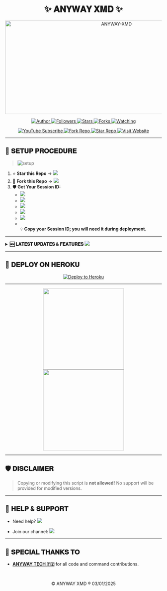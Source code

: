 <h1 align="center">✨ 𝐀𝐍𝐘𝐖𝐀𝐘 𝐗𝐌𝐃 ✨</h1>

<p align="center">
  <a href="https://github.com/anywaytech2/ANYWAY-XMD-">
    <img alt="ANYWAY-XMD" width="700" height="300" src="https://files.catbox.moe/oyw1oa.jpeg">
  </a>
</p>

<p align="center">
  <a href="https://github.com/anywaytech2/ANYWAY-XMD-">
    <img src="https://img.shields.io/badge/ANYWAY-XMD-black?style=for-the-badge&logo=github" title="Author">
  </a>
  <a href="https://github.com/anywaytech2?tab=followers">
    <img src="https://img.shields.io/github/followers/anywaytech2?label=Followers&style=social" title="Followers">
  </a>
  <a href="https://github.com/anywaytech2/ANYWAY-XMD-/stargazers/">
    <img src="https://img.shields.io/github/stars/anywaytech2/ANYWAY-XMD-?&style=social" title="Stars">
  </a>
  <a href="https://github.com/anywaytech2/ANYWAY-XMD-/network/members">
    <img src="https://img.shields.io/github/forks/anywaytech2/ANYWAY-XMD-?style=social" title="Forks">
  </a>
  <a href="https://github.com/anywaytech2/ANYWAY-XMD-/watchers">
    <img src="https://img.shields.io/github/watchers/anywaytech2/ANYWAY-XMD-?label=Watching&style=social" title="Watching">
  </a>
</p>

<p align="center">
  <a href="https://youtube.com/@anyway-tech?si=gdNltkKRfpvFsv7L">
    <img src="https://img.shields.io/badge/Subscribe%20on%20YouTube-FF0000?style=for-the-badge&logo=youtube&logoColor=white" alt="YouTube Subscribe">
  </a>
  <a href="https://github.com/anywaytech2/ANYWAY-XMD-/fork">
    <img src="https://img.shields.io/badge/Fork%20Repo-6C33FF?style=for-the-badge&logo=github" alt="Fork Repo">
  </a>
  <a href="https://github.com/anywaytech2/ANYWAY-XMD-/stargazers">
    <img src="https://img.shields.io/badge/Star%20Repo-FFD700?style=for-the-badge&logo=star" alt="Star Repo">
  </a>
  <a href="https://anywayboost.com/">
    <img src="https://img.shields.io/badge/Visit%20Website-00C853?style=for-the-badge&logo=google-chrome" alt="Visit Website">
  </a>
</p>

---

## 🚀 𝐒𝐄𝐓𝐔𝐏 𝐏𝐑𝐎𝐂𝐄𝐃𝐔𝐑𝐄

> <img src="https://readme-typing-svg.demolab.com?font=Black+Ops+One&size=36&pause=1000&color=F75B00FF&center=true&vCenter=true&width=600&height=40&lines=Easy+3-Step+Setup" alt="setup">

1. ⭐️ **Star this Repo** &rarr; <a href="https://github.com/anywaytech2/ANYWAY-XMD-/stargazers"><img src="https://img.shields.io/github/stars/anywaytech2/ANYWAY-XMD-AI-?style=social"></a>
2. 🍴 **Fork this Repo** &rarr; <a href="https://github.com/anywaytech2/ANYWAY-XMD-/fork"><img src="https://img.shields.io/github/forks/anywaytech2/ANYWAY-XMD-?style=social"></a>
3. 🛡️ **Get Your Session ID:**
    - <a href="https://bel-tah-md-codes.onrender.com/pair"><img src="https://img.shields.io/badge/PAIR%20CODE%201-1BAFBA?style=for-the-badge"></a>
    - <a href="https://beltah-md-sessions.onrender.com/pair"><img src="https://img.shields.io/badge/PAIR%20CODE%202-1BAFBA?style=for-the-badge"></a>
    - <a href="https://bel-tah-md-codes.onrender.com/qr"><img src="https://img.shields.io/badge/SCAN%20QR%201-00BFFF?style=for-the-badge"></a>
    - <a href="https://beltah-md-sessions.onrender.com/qr"><img src="https://img.shields.io/badge/SCAN%20QR%202-00BFFF?style=for-the-badge"></a>
    - <a href="https://anywayboost.com/"><img src="https://img.shields.io/badge/ANYWAYBOOST%20SITE-00C853?style=for-the-badge"></a>
    - <br>💡 <b>Copy your Session ID; you will need it during deployment.</b>

---

<details>
<summary><b>🆕 𝐋𝐀𝐓𝐄𝐒𝐓 𝐔𝐏𝐃𝐀𝐓𝐄𝐒 & 𝐅𝐄𝐀𝐓𝐔𝐑𝐄𝐒</b> <img src="https://img.shields.io/badge/Click%20to%20Expand-1BAFBA?style=flat-square"></summary>

| Commands Name                 | Status |
|------------------------------|:------:|
| • AUTO REACT MESSAGE ADDED   |   ✅   |
| • AUTO REPLY MESSAGE ADDED   |   ✅   |
| • AUTO REACT STATUS ADDED    |   ✅   |
| • AUTO READ MESSAGE ADDED    |   ✅   |
| • AUTO REJECT CALL ADDED     |   ✅   |
| • AUDIO REPLY ADDED          |   ✅   |
| • AUTO SAVE CONTACTS ADDED   |   ✅   |
| • FUN CMD HACK ADDED         |   ✅   |
| • GPT ADDED                  |   ✅   |

</details>

---

## 🌈 𝐃𝐄𝐏𝐋𝐎𝐘 𝐎𝐍 𝐇𝐄𝐑𝐎𝐊𝐔

<p align="center">
  <a href="https://heroku.com/deploy?template=https://github.com/anywaytech2/ANYWAY-XMD-">
    <img src="https://www.herokucdn.com/deploy/button.svg" alt="Deploy to Heroku"/>
  </a>
</p>

---

<p align="center">
  <img src='https://i.imgur.com/LyHic3i.gif' width="260"/>
  <img src='https://i.imgur.com/LyHic3i.gif' width="260"/>
</p>

---

## 🛡️ 𝐃𝐈𝐒𝐂𝐋𝐀𝐈𝐌𝐄𝐑

> Copying or modifying this script is <b>not allowed!</b> No support will be provided for modified versions.

---

## 💬 𝐇𝐄𝐋𝐏 & 𝐒𝐔𝐏𝐏𝐎𝐑𝐓

- Need help? <a href="https://wa.me/+255678892560"><img src="https://img.shields.io/badge/Message%20on%20WhatsApp-25D366?style=for-the-badge&logo=whatsapp&logoColor=white"></a>

- Join our channel: <a href="https://whatsapp.com/channel/0029VagWQ255q08VTCRQKP09"><img src="https://img.shields.io/badge/Join%20WhatsApp%20Channel-128C7E?style=for-the-badge&logo=whatsapp&logoColor=white"></a>

---

## 🙏 𝐒𝐏𝐄𝐂𝐈𝐀𝐋 𝐓𝐇𝐀𝐍𝐊𝐒 𝐓𝐎

- <a href="https://github.com/anywaytech2">**ANYWAY TECH 🇹🇿**</a> for all code and command contributions.

<br>
<p align="center">© ANYWAY XMD ® 03/01/2025</p>
